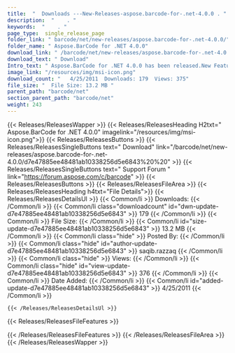 ```yaml
---
title:  "  Downloads ---New-Releases-aspose.barcode-for-.net-4.0.0 . " 
description:  "    . " 
keywords:  "    . " 
page_type:  single_release_page
folder_link: " barcode/net/new-releases/aspose.barcode-for-.net-4.0.0/"
folder_name: " Aspose.BarCode for .NET 4.0.0"
download_link: " /barcode/net/new-releases/aspose.barcode-for-.net-4.0.0/d7e47885ee48481ab10338256d5e6843"
download_text: " Download"
Intro_text: " Aspose.BarCode for .NET 4.0.0 has been released.New Features:BARCODENET-15727 - ..."
image_link: "/resources/img/msi-icon.png"
download_count: "   4/25/2011  Downloads: 179  Views: 375"
file_size: "  File Size: 13.2 MB "
parent_path: "barcode/net"
section_parent_path: "barcode/net"
weight: 243 
---
```


{{< Releases/ReleasesWapper >}}
  {{< Releases/ReleasesHeading H2txt=" Aspose.BarCode for .NET 4.0.0" imagelink="/resources/img/msi-icon.png">}}
  {{< Releases/ReleasesButtons >}}
    {{< Releases/ReleasesSingleButtons text=" Download" link="/barcode/net/new-releases/aspose.barcode-for-.net-4.0.0/d7e47885ee48481ab10338256d5e6843%20%20" >}}
    {{< Releases/ReleasesSingleButtons text=" Support Forum " link="https://forum.aspose.com/c/barcode" >}}
  {{< Releases/ReleasesButtons >}}
  {{< Releases/ReleasesFileArea >}}
    {{< Releases/ReleasesHeading h4txt="File Details">}}
    {{< Releases/ReleasesDetailsUl >}}
            {{< Common/li  >}} Downloads: {{< /Common/li >}} 
      {{< Common/li class="downloadcount" id="dwn-update-d7e47885ee48481ab10338256d5e6843" >}} 179 {{< /Common/li >}} 
      {{< Common/li  >}} File Size: {{< /Common/li >}} 
      {{< Common/li id="size-update-d7e47885ee48481ab10338256d5e6843" >}} 13.2 MB {{< /Common/li >}} 
      {{< Common/li  class="hide" >}} Posted By: {{< /Common/li >}} 
      {{< Common/li class="hide" id="author-update-d7e47885ee48481ab10338256d5e6843" >}} saqib.razzaq {{< /Common/li >}} 
      {{< Common/li class="hide"  >}} Views: {{< /Common/li >}} 
      {{< Common/li class="hide" id="view-update-d7e47885ee48481ab10338256d5e6843" >}} 376 {{< /Common/li >}} 
      {{< Common/li  >}} Date Added: {{< /Common/li >}} 
      {{< Common/li id="added-update-d7e47885ee48481ab10338256d5e6843" >}} 4/25/2011 {{< /Common/li >}} 

    {{< /Releases/ReleasesDetailsUl >}}

  {{< Releases/ReleasesFileFeatures >}}
      
  {{< /Releases/ReleasesFileFeatures >}}
 {{< /Releases/ReleasesFileArea >}}
{{< /Releases/ReleasesWapper >}}


